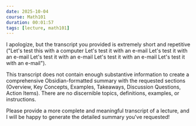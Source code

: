 ```yaml
---
date: 2025-10-04
course: Math101
duration: 00:01:57
tags: [lecture, math101]
---
```


I apologize, but the transcript you provided is extremely short and repetitive ("Let's test this with a computer Let's test it with an e-mail Let's test it with an e-mail Let's test it with an e-mail Let's test it with an e-mail Let's test it with an e-mail").

This transcript does not contain enough substantive information to create a comprehensive Obsidian-formatted summary with the requested sections (Overview, Key Concepts, Examples, Takeaways, Discussion Questions, Action Items). There are no discernible topics, definitions, examples, or instructions.

Please provide a more complete and meaningful transcript of a lecture, and I will be happy to generate the detailed summary you've requested!